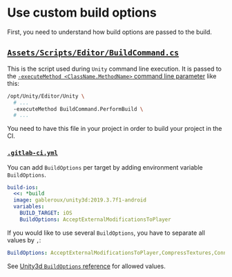 # Use custom build options

First, you need to understand how build options are passed to the build.

## [`Assets/Scripts/Editor/BuildCommand.cs`](https://gitlab.com/gableroux/unity3d-gitlab-ci-example/-/blob/master/Assets/Scripts/Editor/BuildCommand.cs)

This is the script used during `Unity` command line execution. It is passed to the [`-executeMethod <ClassName.MethodName>` command line parameter](https://docs.unity3d.com/Manual/CommandLineArguments.html) like this:

```bash
/opt/Unity/Editor/Unity \
  # ...
  -executeMethod BuildCommand.PerformBuild \
  # ...
```

You need to have this file in your project in order to build your project in the CI.

### [`.gitlab-ci.yml`](https://gitlab.com/gableroux/unity3d-gitlab-ci-example/-/blob/master/.gitlab-ci.yml)

You can add `BuildOptions` per target by adding environment variable `BuildOptions`.

```yaml
build-ios:
  <<: *build
  image: gableroux/unity3d:2019.3.7f1-android
  variables:
    BUILD_TARGET: iOS
	BuildOptions: AcceptExternalModificationsToPlayer
```

If you would like to use several `BuildOptions`, you have to separate all values by `,`:

```yaml
BuildOptions: AcceptExternalModificationsToPlayer,CompressTextures,ConnectToHost
```

See [Unity3d `BuildOptions` reference](https://docs.unity3d.com/ScriptReference/BuildOptions.html) for allowed values.
